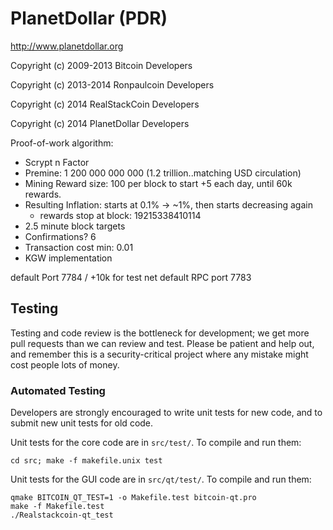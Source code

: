 PlanetDollar (PDR)
================================

http://www.planetdollar.org

Copyright (c) 2009-2013 Bitcoin Developers

Copyright (c) 2013-2014 Ronpaulcoin Developers 

Copyright (c) 2014 RealStackCoin Developers

Copyright (c) 2014 PlanetDollar Developers

Proof-of-work algorithm:
 - Scrypt n Factor
 - Premine: 1 200 000 000 000 (1.2 trillion..matching USD circulation)
 - Mining Reward size: 100 per block to start +5 each day, until 60k rewards.
 - Resulting Inflation: starts at 0.1% -> ~1%, then starts decreasing again
    - rewards stop at block: 19215338410114
 - 2.5 minute block targets 
 - Confirmations? 6
 - Transaction cost min: 0.01  
 - KGW implementation

default Port 7784  / +10k for test net
default RPC port 7783 

Testing
-------

Testing and code review is the bottleneck for development; we get more pull
requests than we can review and test. Please be patient and help out, and
remember this is a security-critical project where any mistake might cost people
lots of money.

### Automated Testing

Developers are strongly encouraged to write unit tests for new code, and to
submit new unit tests for old code.

Unit tests for the core code are in `src/test/`. To compile and run them:

    cd src; make -f makefile.unix test

Unit tests for the GUI code are in `src/qt/test/`. To compile and run them:

    qmake BITCOIN_QT_TEST=1 -o Makefile.test bitcoin-qt.pro
    make -f Makefile.test
    ./Realstackcoin-qt_test


